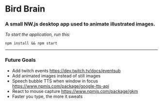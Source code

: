 # Bird Brain


### A small NW.js desktop app used to animate illustrated images.

*To start the application, run this:*

```
npm install && npm start
```

* * *

### Future Goals

* Add twitch events https://dev.twitch.tv/docs/eventsub
* Add animated images instead of still images
* Speech bubble TTS when window in focus https://www.npmjs.com/package/google-tts-api
* React to mouse capture https://www.npmjs.com/package/gkm
* Faster you type, the more it sweats
